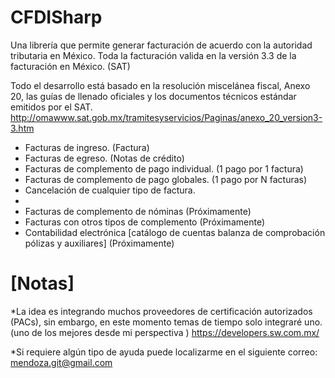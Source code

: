 # CFDISharp
Una librería que permite generar facturación de acuerdo con la autoridad tributaria en México.
Toda la facturación valida en la versión 3.3 de la facturación en México. (SAT)

Todo el desarrollo está basado en la resolución miscelánea fiscal, Anexo 20, las guías de llenado oficiales y 
los documentos técnicos estándar emitidos por el SAT. 
http://omawww.sat.gob.mx/tramitesyservicios/Paginas/anexo_20_version3-3.htm


- Facturas de ingreso. (Factura)
- Facturas de egreso. (Notas de crédito)
- Facturas de complemento de pago individual. (1 pago por 1 factura)
- Facturas de complemento de pago globales. (1 pago por N facturas)
- Cancelación de cualquier tipo de factura.
-
- Facturas de complemento de nóminas (Próximamente)
- Facturas con otros tipos de complemento (Próximamente)
- Contabilidad electrónica [catálogo de cuentas balanza de comprobación pólizas y auxiliares] (Próximamente)

# [Notas]
*La idea es integrando muchos proveedores de certificación autorizados (PACs), sin embargo, en este momento temas de tiempo solo integraré uno. (uno de los mejores desde mi perspectiva ) 
https://developers.sw.com.mx/

*Si requiere algún tipo de ayuda puede localizarme en el siguiente correo: mendoza.git@gmail.com  

